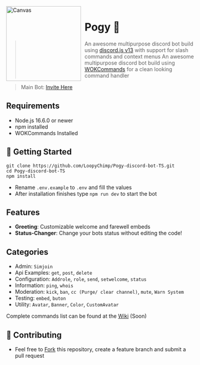 <img width="200" height="200" align="left" style="float: left; margin: 0 10px 0 0;" alt="Canvas" src="https://cdn.discordapp.com/avatars/870778492999061524/6da3d6e2b9ad80463fb18ae399599d8d.png?size=256">

# Pogy 🤖

> An awesome multipurpose discord bot build using [discord.js v13](https://discord.js.org) with support for slash commands and context menus
> An awesome multipurpose discord bot build using [WOKCommands](https://github.com/AlexzanderFlores/WOKCommands) for a clean looking command handler

> Main Bot: [Invite Here](https://discord.com/api/oauth2/authorize?client_id=870778492999061524&scope=bot+applications.commands&permissions=275380301174)

## Requirements

- Node.js 16.6.0 or newer
- npm installed
- WOKCommands Installed

## 🚀 Getting Started

```
git clone https://github.com/LoopyChimp/Pogy-discord-bot-TS.git
cd Pogy-discord-bot-TS
npm install
```

- Rename `.env.example` to `.env` and fill the values
- After installation finishes type `npm run dev` to start the bot

## Features

- **Greeting**: Customizable welcome and farewell embeds
- **Status-Changer**: Change your bots status without editing the code!

## Categories

- Admin: `Simjoin`
- Api Examples: `get`, `post`, `delete`
- Configuration: `Addrole`, `role`, `send`, `setwelcome`, `status`
- Information: `ping`, `whois`
- Moderation: `kick`, `ban`, `cc (Purge/ clear channel)`, `mute`, `Warn System`
- Testing: `embed`, `buton`
- Utility: `Avatar`, `Banner`, `Color`, `CustomAvatar`

Complete commands list can be found at the [Wiki](https://github.com/LoopyChimp/Pogy-discord-bot-TS/wiki) (Soon)

## 🤝 Contributing

- Feel free to [Fork](https://github.com/LoopyChimp/Pogy-discord-bot-TS/fork) this repository, create a feature branch and submit a pull request
